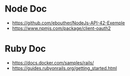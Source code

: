 # Node Doc
- https://github.com/ebouther/NodeJs-API-42-Exemple
- https://www.npmjs.com/package/client-oauth2

# Ruby Doc
- https://docs.docker.com/samples/rails/
- https://guides.rubyonrails.org/getting_started.html